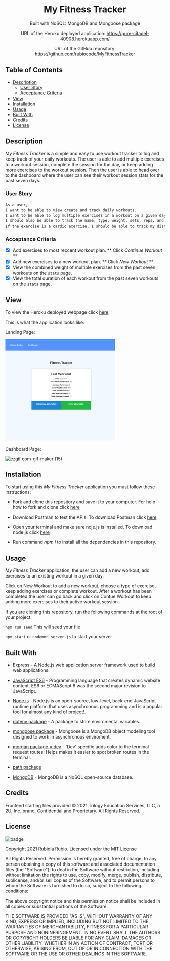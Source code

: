 <div align="center">

# My Fitness Tracker


Built with NoSQL: MongoDB and Mongoose package

URL of the Heroku deployed application: https://pure-citadel-40908.herokuapp.com/

URL of the GitHub repository: https://github.com/rubiocode/MyFitnessTracker

</div>

## Table of Contents 

* [Description](#description)
    * [User Story](#user-story)
    * [Acceptance Criteria](#acceptance-criteria)
* [View](#view)
* [Installation](#installation)
* [Usage](#usage)
* [Built With](#built-with)
* [Credits](#credits)
* [License](#license)

## Description

_My Fitness Tracker_ is a simple and easy to use workout tracker to log and keep track of your daily workouts. The user is able to add multiple exercises to a workout session, complete the session for the day, or keep adding more exercises to the workout session. Then the user is able to head over to the dashboard where the user can see their workout session stats for the past seven days.  

### User Story

```md
As a user, 
I want to be able to view create and track daily workouts. 
I want to be able to log multiple exercises in a workout on a given day. 
I should also be able to track the name, type, weight, sets, reps, and duration of exercise. 
If the exercise is a cardio exercise, I should be able to track my distance traveled.
```

### Acceptance Criteria

- [x] Add exercises to most reccent workout plan. ** Click _Continue Workout_ **
- [x] Add new exercises to a new workout plan. ** Click _New Workout_ **
- [x] View the combined weight of multiple exercises from the past seven workouts on the `stats` page.
- [x] View the total duration of each workout from the past seven workouts on the `stats` page.

## View

To view the Heroku deployed webpage click [here](https://pure-citadel-40908.herokuapp.com/).

This is what the application looks like:

Landing Page: 

<img src="public/img/Main.png" alt="Landing Page" style="height: 20rem ; width:20 rem;"/>



Dashboard Page:

![ezgif com-gif-maker (15)](https://user-images.githubusercontent.com/78938193/131294351-ce6db5f2-cc29-4a7d-a992-24e0569bf9be.gif)

## Installation 

To start using this _My Fitness Tracker_ application you must follow these instructions:

* Fork and clone this repository and save it to your computer. For help how to fork and clone click [here](https://guides.github.com/activities/forking/) 

* Download Postman to test the APIs. To download Postman click [here](https://www.postman.com/downloads/)

* Open your terminal and make sure noje.js is installed. To download node.js click [here](https://nodejs.org/en/download/)

* Run command _npm i_ to install all the dependencies in this repository. 

## Usage

_My Fitness Tracker_ application, the user can add a new workout, add exercises to an existing workout in a given day.

Click on New Workout to add a new workout, choose a type of exercise, keep adding exercises or complete workout. After a workout has been completed the user can go back and click on Contue Workout to keep adding more exercises to their active workout session. 

If you are cloning this repository, run the following commands at the root of your project:

`npm run seed` This will seed your file

`npm start` or `nodemon server.js` to start your server


## Built With

* [Express](https://expressjs.com/) - A Node.js web application server framework used to build web applications.

* [JavaScript ES6](https://www.w3schools.com/Js/js_es6.asp) - Programming language that creates dynamic website content. ES6 or ECMAScript 6 was the second major revision to JavaScript.

* [Node.js](https://nodejs.dev/learn/) - Node.js is an open-source, low-level, back-end JavaScript runtime platform that uses asynchronous programming and is a popular tool for almost any kind of project!.

* [dotenv package](https://nodejs.dev/learn/) - A package to store enviromental variables.

* [mongoose package](https://www.npmjs.com/package/mongoose) - Mongoose is a MongoDB object modeling tool designed to work in asynchronous enviroment. 

* [morgan package = dev](https://www.npmjs.com/package/morgan) - 'Dev' specific adds color to the terminal request routes. Helps makes it easier to spot broken routes in the terminal. 

* [path package](https://www.npmjs.com/package/npm-path) 

* [MongoDB](https://www.tutorialspoint.com/mongodb/index.htm) - MongoDB is a NoSQL open-source database. 


## Credits

Frontend starting files provided © 2021 Trilogy Education Services, LLC, a 2U, Inc. brand. Confidential and Proprietary. All Rights Reserved.


## License

![badge](https://img.shields.io/badge/License-mit-blue)

Copyright 2021 Rubidia Rubio. Licensed under the [MIT License](https://opensource.org/licenses/MIT)

All Rights Reserved. Permission is hereby granted, free of charge, to any person obtaining a copy of this software and associated documentation files (the "Software"), to deal in the Software without restriction, including without limitation the rights to use, copy, modify, merge, publish, distribute, sublicense, and/or sell copies of the Software, and to permit persons to whom the Software is furnished to do so, subject to the following conditions:

The above copyright notice and this permission notice shall be included in all copies or substantial portions of the
Software.

THE SOFTWARE IS PROVIDED "AS IS", WITHOUT WARRANTY OF ANY KIND, EXPRESS OR IMPLIED, INCLUDING BUT NOT LIMITED TO THE
WARRANTIES OF MERCHANTABILITY, FITNESS FOR A PARTICULAR PURPOSE AND NONINFRINGEMENT. IN NO EVENT SHALL THE AUTHORS OR
COPYRIGHT HOLDERS BE LIABLE FOR ANY CLAIM, DAMAGES OR OTHER LIABILITY, WHETHER IN AN ACTION OF CONTRACT, TORT OR
OTHERWISE, ARISING FROM, OUT OF OR IN CONNECTION WITH THE SOFTWARE OR THE USE OR OTHER DEALINGS IN THE SOFTWARE.
